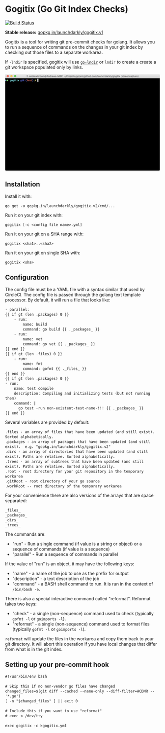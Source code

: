 # Gogitix (Go Git Index Checks)

[![Build Status](https://travis-ci.org/launchdarkly/gogitix.svg?branch=master)](https://travis-ci.org/launchdarkly/gogitix)

**Stable release:** [gopkg.in/launchdarkly/gogitix.v1](http://gopkg.in/launchdarkly/gogitix.v1)

Gogitix is a tool for writing git pre-commit checks for golang.  It allows you to run a sequence of commands on the changes in your git index by checking out those files to a separate workarea.

If `-lndir` is specified, gogitix will use [`go-lndir`](https://github.com/launchdarkly/go-lndir) or `lndir` to create a create a git workspace populated only by links.

![gogitix in action](gogitix.gif?raw=true    "gogitix in action")

## Installation

Install it with:

```
go get -u gopkg.in/launchdarkly/gogitix.v2/cmd/...
```

Run it on your git index with:

```
gogitix [-c <config file name>.yml]
```

Run it on your git on a SHA range with:

```
gogitix <sha1>..<sha2>
```

Run it on your git on single SHA with:

```
gogitix <sha>
```

## Configuration

The config file must be a YAML file with a syntax similar that used by CircleCI.
The config file is passed through the golang text template processor.  By default, it will run a file that looks like:

```
- parallel:
{{ if gt (len .packages) 0 }}
    - run:
        name: build
        command: go build {{ ._packages_ }}
    - run:
        name: vet
        command: go vet {{ ._packages_ }}
{{ end }}
{{ if gt (len .files) 0 }}
    - run:
        name: fmt
        command: gofmt {{ ._files_ }}
{{ end }}
{{ if gt (len .packages) 0 }}
- run:
    name: test compile
    description: Compiling and initializing tests (but not running them)
    command: |
      go test -run non-existent-test-name-!!! {{ ._packages_ }}
{{ end }}
```

Several variables are provided by default:

```
.files - an array of files that have been updated (and still exist). Sorted alphabetically.
.packages - an array of packages that have been updated (and still exist).  e.g. "gopkg.in/launchdarkly/gogitix.v2"
.dirs - an array of directories that have been updated (and still exist). Paths are relative. Sorted alphabetically.
.trees - an array of subtrees that have been updated (and still exist). Paths are relative. Sorted alphabetically.
.root - root directory for your git repository in the temporary workarea
.gitRoot - root directory of your go source
.workRoot -- root directory of the temporary workarea
```

For your convenience there are also versions of the arrays that are space separated:

```
_files_
_packages_
_dirs_
_trees_
```

The commands are:

  * "run" - Run a single command (if value is a string or object) or a sequence of commands (if value is a sequence)
  * "parallel" - Run a sequence of commands in parallel

If the value of "run" is an object, it may have the following keys:
  * "name" - a name of the job to use as the prefix for output
  * "description" - a text description of the job
  * "command" - a BASH shell command to run.  It is run in the context of `/bin/bash -e`.

There is also a special interactive command called "reformat".  Reformat takes two keys:
  * "check" - a single (non-sequence) command used to check (typically `gofmt -l` or `goimports -l`).
  * "reformat" - a single (non-sequence) command used to format files (typically `gofmt -l` or `goimports -l`).

`reformat` will update the files in the workarea and copy them back to your git directory.  It will abort this operation if you have local changes that differ from what is in the git index.


## Setting up your pre-commit hook

```
#!/usr/bin/env bash

# Skip this if no non-vendor go files have changed
changed_files=$(git diff --cached --name-only --diff-filter=ACDMR -- '*.go')
[ -n "$changed_files" ] || exit 0

# Include this if you want to use "reformat" 
# exec < /dev/tty

exec gogitix -c kgogitix.yml
``` 
